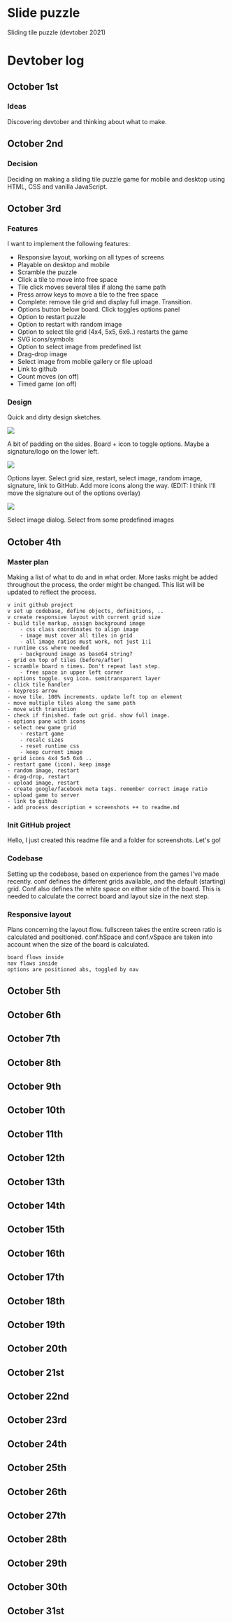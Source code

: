 # Slide puzzle

Sliding tile puzzle (devtober 2021)

# Devtober log

## October 1st

### Ideas

Discovering devtober and thinking about what to make.


## October 2nd

### Decision

Deciding on making a sliding tile puzzle game for mobile and desktop using HTML, CSS and vanilla JavaScript.


## October 3rd

### Features

I want to implement the following features:

- Responsive layout, working on all types of screens
- Playable on desktop and mobile
- Scramble the puzzle
- Click a tile to move into free space
- Tile click moves several tiles if along the same path
- Press arrow keys to move a tile to the free space
- Complete: remove tile grid and display full image. Transition.
- Options button below board. Click toggles options panel
- Option to restart puzzle
- Option to restart with random image
- Option to select tile grid (4x4, 5x5, 6x6..) restarts the game
- SVG icons/symbols 
- Option to select image from predefined list
- Drag-drop image
- Select image from mobile gallery or file upload
- Link to github
- Count moves (on off)
- Timed game (on off)

### Design

Quick and dirty design sketches.

<img src="screenshots/01-design.jpg" />

A bit of padding on the sides. Board + icon to toggle options. Maybe a signature/logo on the lower left.

<img src="screenshots/02-options.jpg" />

Options layer. Select grid size, restart, select image, random image, signature, link to GitHub. Add more icons along the way. (EDIT: I think I'll move the signature out of the options overlay)

<img src="screenshots/03-images.jpg" />

Select image dialog. Select from some predefined images


## October 4th

### Master plan

Making a list of what to do and in what order. More tasks might be added throughout the process, the order might be changed. This list will be updated to reflect the process. 

    v init github project
    v set up codebase, define objects, definitions, ..
    v create responsive layout with current grid size
    - build tile markup, assign background image
        - css class coordinates to align image
        - image must cover all tiles in grid
        - all image ratios must work, not just 1:1
    - runtime css where needed
        - background image as base64 string?
    - grid on top of tiles (before/after)
    - scramble board n times. Don't repeat last step.
        - free space in upper left corner
    - options toggle. svg icon. semitransparent layer
    - click tile handler
    - keypress arrow
    - move tile. 100% increments. update left top on element
    - move multiple tiles along the same path
    - move with transition
    - check if finished. fade out grid. show full image.
    - options pane with icons
    - select new game grid
        - restart game
        - recalc sizes
        - reset runtime css
        - keep current image
    - grid icons 4x4 5x5 6x6 ..
    - restart game (icon). keep image
    - random image, restart
    - drag-drop, restart
    - upload image, restart
    - create google/facebook meta tags. remember correct image ratio
    - upload game to server
    - link to github
    - add process description + screenshots ++ to readme.md

### Init GitHub project

Hello, I just created this readme file and a folder for screenshots. Let's go!

### Codebase

Setting up the codebase, based on experience from the games I've made recently.
conf defines the different grids available, and the default (starting) grid. Conf also defines the white space on either side of the board. This is needed to calculate the correct board and layout size in the next step.

### Responsive layout

Plans concerning the layout flow.
    fullscreen takes the entire screen
    ratio is calculated and positioned. conf.hSpace and conf.vSpace are taken into account when the size of the board is calculated.

    board flows inside
    nav flows inside
    options are positioned abs, toggled by nav

## October 5th
## October 6th
## October 7th
## October 8th
## October 9th
## October 10th
## October 11th
## October 12th
## October 13th
## October 14th
## October 15th
## October 16th
## October 17th
## October 18th
## October 19th
## October 20th
## October 21st
## October 22nd
## October 23rd
## October 24th
## October 25th
## October 26th
## October 27th
## October 28th
## October 29th
## October 30th
## October 31st
